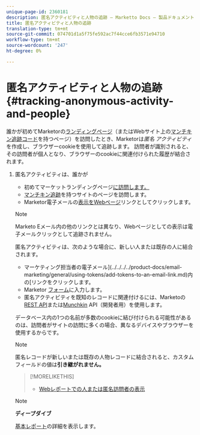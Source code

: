 ```yaml
---
unique-page-id: 2360181
description: 匿名アクティビティと人物の追跡 — Marketto Docs — 製品ドキュメント
title: 匿名アクティビティと人物の追跡
translation-type: tm+mt
source-git-commit: 074701d1a5f75fe592ac7f44cce6fb3571e94710
workflow-type: tm+mt
source-wordcount: '247'
ht-degree: 0%

---
```



# 匿名アクティビティと人物の追跡{#tracking-anonymous-activity-and-people}

誰かが初めてMarketorの[ランディングページ](../../../../product-docs/demand-generation/landing-pages/free-form-landing-pages/create-a-free-form-landing-page.md)（またはWebサイト上の[マンチキン追跡コード](../../../../product-docs/administration/additional-integrations/add-munchkin-tracking-code-to-your-website.md)を持つページ）を訪問したとき、Marketorは&#x200B;*匿名* *アクティビティ*&#x200B;を作成し、ブラウザーcookieを使用して追跡します。 訪問者が識別されると、その訪問者が個人となり、ブラウザーのcookieに関連付けられた履歴が結合されます。

1. 匿名アクティビティは、誰かが

   * 初めてマーケットランディングページ[に訪問します。](../../../../product-docs/demand-generation/landing-pages/free-form-landing-pages/create-a-free-form-landing-page.md)
   * [マンチキン追跡](../../../../product-docs/administration/additional-integrations/add-munchkin-tracking-code-to-your-website.md)を持つサイトのページを訪問します。
   * Marketor電子メールの[表示をWebページ](../../../../product-docs/email-marketing/general/functions-in-the-editor/add-a-view-as-web-page-link-to-an-email.md)リンクとしてクリックします。

   >[!NOTE]
   >
   >Marketo Eメール内の他のリンクとは異なり、Webページとしての表示は電子メールクリックとして追跡されません。

   匿名アクティビティは、次のような場合に、新しい人または既存の人に結合されます。

   * マーケティング担当者の電子メール](../../../../product-docs/email-marketing/general/using-tokens/add-tokens-to-an-email-link.md)内の[リンクをクリックします。
   * Marketor [フォーム](http://docs.marketo.com/display/docs/forms)に入力します。
   * 匿名アクティビティを既知のレコードに関連付けるには、Marketoの[REST API](http://developers.marketo.com/rest-api/lead-database/leads/)または[Munchkin](http://developers.marketo.com/documentation/websites/lead-tracking-munchkin-js/) API（開発者用）を使用します。

   データベース内の1つの名前が多数のcookieに結び付けられる可能性があるのは、訪問者がサイトの訪問に多くの場合、異なるデバイスやブラウザーを使用するからです。

   >[!NOTE]
   >
   >匿名レコードが新しいまたは既存の人物レコードに結合されると、カスタムフィールドの値は&#x200B;**引き継がれません。**

   >[!MORELIKETHIS]
   >
   >
   >    
   >    
   >    * [Webレポートでの人または匿名訪問者の表示](display-people-or-anonymous-visitors-in-web-reports.md)


   >[!NOTE]
   >
   >**ディープダイブ**
   >
   >
   >[基本レポート](http://docs.marketo.com/display/docs/basic+reporting)の詳細を表示します。

